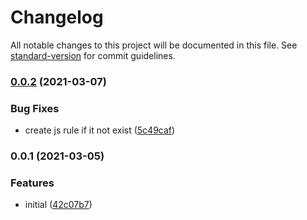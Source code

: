 # Changelog

All notable changes to this project will be documented in this file. See [standard-version](https://github.com/conventional-changelog/standard-version) for commit guidelines.

### [0.0.2](https://github.com/Djaler/vue-cli-plugin-esbuild/compare/v0.0.1...v0.0.2) (2021-03-07)


### Bug Fixes

* create js rule if it not exist ([5c49caf](https://github.com/Djaler/vue-cli-plugin-esbuild/commit/5c49caf55e0e4f45d9211333537ba44a8cc7c67b))

### 0.0.1 (2021-03-05)


### Features

* initial ([42c07b7](https://github.com/Djaler/vue-cli-plugin-esbuild/commit/42c07b747c3e9ef94ea29bc2702105aed6db21d1))
